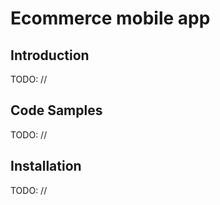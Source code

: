 # Ecommerce mobile app

## Introduction

TODO: //

## Code Samples

TODO: //

## Installation

TODO: //
